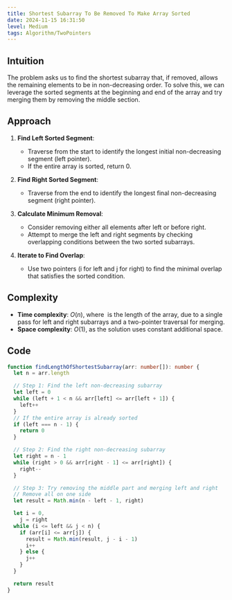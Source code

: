 ```yaml
---
title: Shortest Subarray To Be Removed To Make Array Sorted
date: 2024-11-15 16:31:50
level: Medium
tags: Algorithm/TwoPointers
---
```


## Intuition

The problem asks us to find the shortest subarray that, if removed, allows the remaining elements to be in non-decreasing order. To solve this, we can leverage the sorted segments at the beginning and end of the array and try merging them by removing the middle section.

## Approach

1. **Find Left Sorted Segment**:
	- Traverse from the start to identify the longest initial non-decreasing segment (left pointer).
	- If the entire array is sorted, return 0.

2. **Find Right Sorted Segment**:
	- Traverse from the end to identify the longest final non-decreasing segment (right pointer).

3. **Calculate Minimum Removal**:
	- Consider removing either all elements after left or before right.
	- Attempt to merge the left and right segments by checking overlapping conditions between the two sorted subarrays.

4. **Iterate to Find Overlap**:
	- Use two pointers (i for left and j for right) to find the minimal overlap that satisfies the sorted condition.

## Complexity

- **Time complexity**: $O(n)$, where  is the length of the array, due to a single pass for left and right subarrays and a two-pointer traversal for merging.
- **Space complexity**: $O(1)$, as the solution uses constant additional space.

## Code

```ts
function findLengthOfShortestSubarray(arr: number[]): number {
  let n = arr.length

  // Step 1: Find the left non-decreasing subarray
  let left = 0
  while (left + 1 < n && arr[left] <= arr[left + 1]) {
    left++
  }
  // If the entire array is already sorted
  if (left === n - 1) {
    return 0
  }

  // Step 2: Find the right non-decreasing subarray
  let right = n - 1
  while (right > 0 && arr[right - 1] <= arr[right]) {
    right--
  }

  // Step 3: Try removing the middle part and merging left and right
  // Remove all on one side
  let result = Math.min(n - left - 1, right)

  let i = 0,
    j = right
  while (i <= left && j < n) {
    if (arr[i] <= arr[j]) {
      result = Math.min(result, j - i - 1)
      i++
    } else {
      j++
    }
  }

  return result
}
```
